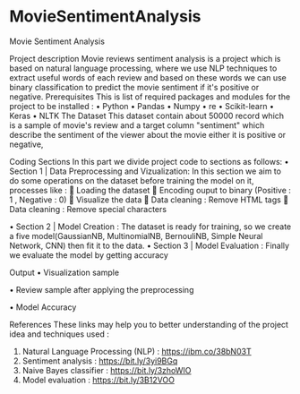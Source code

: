 # MovieSentimentAnalysis
Movie Sentiment Analysis
 
Project description
Movie reviews sentiment analysis is a project which is based on natural language processing, where we use NLP techniques to extract useful words of each review and based on these words we can use binary classification to predict the movie sentiment if it's positive or negative.
Prerequisites
This is list of required packages and modules for the project to be installed :
•	Python
•	Pandas
•	Numpy
•	re
•	Scikit-learn
•	Keras
•	NLTK
The Dataset
This dataset contain about 50000 record which is a sample of movie's review
and a target column "sentiment" which describe the sentiment of the viewer about the movie either it is positive or negative,
 

Coding Sections
In this part we divide project code to sections as follows:
•	Section 1 | Data Preprocessing  and Vizualization:
In this section we aim to do some operations on the dataset before training the model on it,
processes like :
	Loading the dataset
	Encoding ouput to binary (Positive : 1 , Negative : 0)
	Visualize the data
	Data cleaning : Remove HTML tags
	Data cleaning : Remove special characters

•	Section 2 | Model Creation :
The dataset is ready for training, so we create a five model(GaussianNB, MultinomialNB, BernouliNB, Simple Neural Network, CNN)  then fit it to the data.
•	Section 3 | Model Evaluation :
Finally we evaluate the model by getting accuracy

Output
•	Visualization sample
 
•	Review sample after applying the preprocessing 
 
•	Model Accuracy
 
References
These links may help you to better understanding of the project idea and techniques used :
1.	Natural Language Processing (NLP) : https://ibm.co/38bN03T
2.	Sentiment analysis : https://bit.ly/3yi9BGq
3.	Naive Bayes classifier : https://bit.ly/3zhoWIO
4.	Model evaluation : https://bit.ly/3B12VOO




